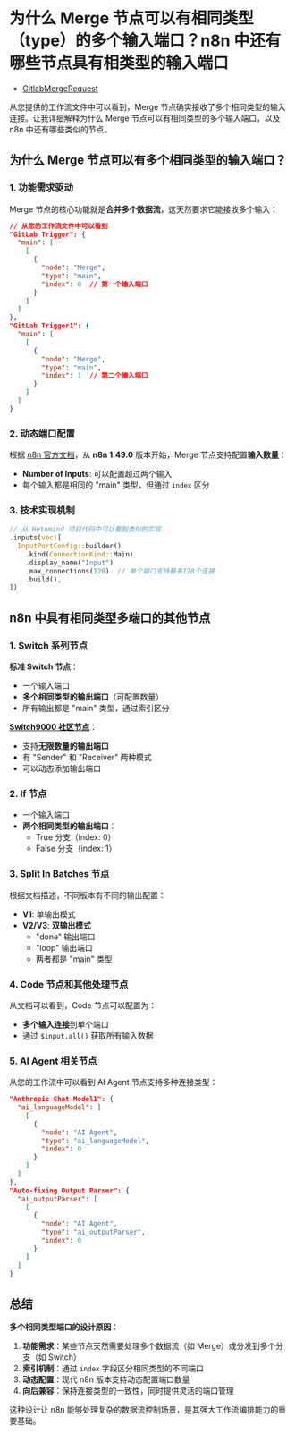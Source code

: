 # 为什么 Merge 节点可以有相同类型（type）的多个输入端口？n8n 中还有哪些节点具有相类型的输入端口

- [GitlabMergeRequest](../templates/Architectures.json)

从您提供的工作流文件中可以看到，Merge 节点确实接收了多个相同类型的输入连接。让我详细解释为什么 Merge 节点可以有相同类型的多个输入端口，以及 n8n 中还有哪些类似的节点。

## 为什么 Merge 节点可以有多个相同类型的输入端口？

### 1. **功能需求驱动**

Merge 节点的核心功能就是**合并多个数据流**，这天然要求它能接收多个输入：

```json
// 从您的工作流文件中可以看到
"GitLab Trigger": {
  "main": [
    [
      {
        "node": "Merge",
        "type": "main",
        "index": 0  // 第一个输入端口
      }
    ]
  ]
},
"GitLab Trigger1": {
  "main": [
    [
      {
        "node": "Merge",
        "type": "main",
        "index": 1  // 第二个输入端口
      }
    ]
  ]
}
```

### 2. **动态端口配置**

根据 [n8n 官方文档](https://docs.n8n.io/integrations/builtin/core-nodes/n8n-nodes-base.merge/)，从 **n8n 1.49.0** 版本开始，Merge 节点支持配置**输入数量**：

- **Number of Inputs**: 可以配置超过两个输入
- 每个输入都是相同的 "main" 类型，但通过 `index` 区分

### 3. **技术实现机制**

```rust
// 从 Hetumind 项目代码中可以看到类似的实现
.inputs(vec![
  InputPortConfig::builder()
    .kind(ConnectionKind::Main)
    .display_name("Input")
    .max_connections(128)  // 单个端口支持最多128个连接
    .build(),
])
```

## n8n 中具有相同类型多端口的其他节点

### 1. **Switch 系列节点**

**标准 Switch 节点**：

- 一个输入端口
- **多个相同类型的输出端口**（可配置数量）
- 所有输出都是 "main" 类型，通过索引区分

**[Switch9000 社区节点](https://github.com/bramkn/n8n-nodes-switch9000)**：

- 支持**无限数量的输出端口**
- 有 "Sender" 和 "Receiver" 两种模式
- 可以动态添加输出端口

### 2. **If 节点**

- 一个输入端口
- **两个相同类型的输出端口**：
  - True 分支（index: 0）
  - False 分支（index: 1）

### 3. **Split In Batches 节点**

根据文档描述，不同版本有不同的输出配置：

- **V1**: 单输出模式
- **V2/V3**: **双输出模式**
  - "done" 输出端口
  - "loop" 输出端口
  - 两者都是 "main" 类型

### 4. **Code 节点和其他处理节点**

从文档可以看到，Code 节点可以配置为：

- **多个输入连接**到单个端口
- 通过 `$input.all()` 获取所有输入数据

### 5. **AI Agent 相关节点**

从您的工作流中可以看到 AI Agent 节点支持多种连接类型：

```json
"Anthropic Chat Model1": {
  "ai_languageModel": [
    [
      {
        "node": "AI Agent",
        "type": "ai_languageModel",
        "index": 0
      }
    ]
  ]
},
"Auto-fixing Output Parser": {
  "ai_outputParser": [
    [
      {
        "node": "AI Agent",
        "type": "ai_outputParser",
        "index": 0
      }
    ]
  ]
}
```

## 总结

**多个相同类型端口的设计原因**：

1. **功能需求**：某些节点天然需要处理多个数据流（如 Merge）或分发到多个分支（如 Switch）
2. **索引机制**：通过 `index` 字段区分相同类型的不同端口
3. **动态配置**：现代 n8n 版本支持动态配置端口数量
4. **向后兼容**：保持连接类型的一致性，同时提供灵活的端口管理

这种设计让 n8n 能够处理复杂的数据流控制场景，是其强大工作流编排能力的重要基础。
